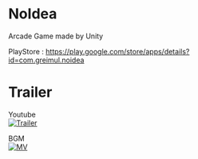# NoIdea
Arcade Game made by Unity    

PlayStore : https://play.google.com/store/apps/details?id=com.greimul.noidea
   
# Trailer   
Youtube   
[![Trailer](https://img.youtube.com/vi/0eor-FkvbUI/0.jpg)](https://www.youtube.com/watch?v=0eor-FkvbUI)     

    
BGM   
[![MV](https://img.youtube.com/vi/ebFP1Prxd7M/0.jpg)](https://www.youtube.com/watch?v=ebFP1Prxd7M)   
